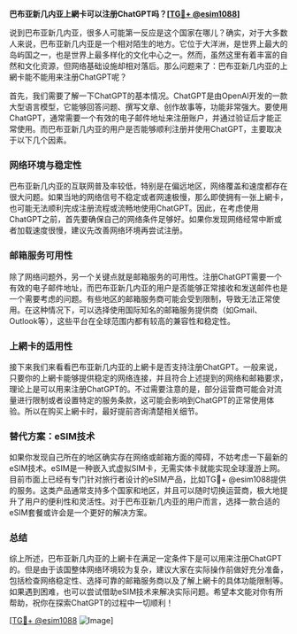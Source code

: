 **巴布亚新几内亚上網卡可以注册ChatGPT吗？[[TG💪+ @esim1088](https://t.me/s/esim1088)]**

说到巴布亚新几内亚，很多人可能第一反应是这个国家在哪儿？确实，对于大多数人来说，巴布亚新几内亚是一个相对陌生的地方。它位于大洋洲，是世界上最大的岛屿国之一，也是世界上最多样化的文化中心之一。然而，虽然这里有着丰富的自然和文化资源，但网络基础设施却相对落后。那么问题来了：巴布亚新几内亚的上網卡能不能用来注册ChatGPT呢？

首先，我们需要了解一下ChatGPT的基本情况。ChatGPT是由OpenAI开发的一款大型语言模型，它能够回答问题、撰写文章、创作故事等，功能非常强大。要使用ChatGPT，通常需要一个有效的电子邮件地址来注册账户，并通过验证后才能正常使用。而巴布亚新几内亚的用户是否能够顺利注册并使用ChatGPT，主要取决于以下几个因素。

### 网络环境与稳定性

巴布亚新几内亚的互联网普及率较低，特别是在偏远地区，网络覆盖和速度都存在很大问题。如果当地的网络信号不稳定或者网速极慢，那么即使拥有一张上網卡，也可能无法顺利完成注册流程或流畅地使用ChatGPT。因此，在考虑使用ChatGPT之前，首先要确保自己的网络条件足够好。如果你发现网络经常中断或者加载速度很慢，建议先改善网络环境再尝试注册。

### 邮箱服务可用性

除了网络问题外，另一个关键点就是邮箱服务的可用性。注册ChatGPT需要一个有效的电子邮件地址，而巴布亚新几内亚的用户是否能够正常接收和发送邮件也是一个需要考虑的问题。有些地区的邮箱服务商可能会受到限制，导致无法正常使用。在这种情况下，可以选择使用国际知名的邮箱服务提供商（如Gmail、Outlook等），这些平台在全球范围内都有较高的兼容性和稳定性。

### 上網卡的适用性

接下来我们来看看巴布亚新几内亚的上網卡是否支持注册ChatGPT。一般来说，只要你的上網卡能够提供稳定的网络连接，并且符合上述提到的网络和邮箱要求，理论上是可以用来注册ChatGPT的。不过需要注意的是，部分运营商可能会对流量进行限制或者设置特定的服务条款，这可能会影响到ChatGPT的正常使用体验。所以在购买上網卡时，最好提前咨询清楚相关细节。

### 替代方案：eSIM技术

如果你发现自己所在的地区确实存在网络或邮箱方面的障碍，不妨考虑一下最新的eSIM技术。eSIM是一种嵌入式虚拟SIM卡，无需实体卡就能实现全球漫游上网。目前市面上已经有专门针对旅行者设计的eSIM产品，比如TG💪+ @esim1088提供的服务。这类产品通常支持多个国家和地区，并且可以随时切换运营商，极大地提升了用户的便利性和灵活性。对于巴布亚新几内亚的用户而言，选择一款合适的eSIM套餐或许会是一个更好的解决方案。

### 总结

综上所述，巴布亚新几内亚的上網卡在满足一定条件下是可以用来注册ChatGPT的。但是由于该国整体网络环境较为复杂，建议大家在实际操作前做好充分准备，包括检查网络稳定性、选择可靠的邮箱服务商以及了解上網卡的具体功能限制等。如果遇到困难，也可以尝试借助eSIM技术来解决实际问题。希望本文能对你有所帮助，祝你在探索ChatGPT的过程中一切顺利！

[[TG💪+ @esim1088](https://t.me/s/esim1088) ![Image](https://i.postimg.cc/4NQfJmqS/Snipaste-2025-05-13-00-14-12.png)]